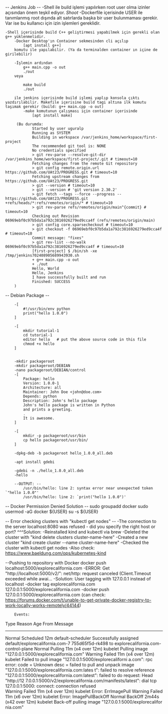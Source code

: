 -- Jenkins Job --
    -Shell ile build işlemi yapılırken root user olma izinler açısından önem teşkil ediyor.
        _Shoot_
            -Dockerfile içerisinde USER ile tanımlanmış root dışında alt satırlarda başka bir user bulunmaması gerekir. Var ise bu kullanıcı için izin işlemleri gereklidir.

    -Shell içerisinde build C++ geliştirmesi yapabilmek için gerekli olan g++ yüklenmelidir.
        -Docker Desktop'ın Container sekmesinden cli açılıp 
            [apt install g++] 
        komutu ile yapılabilir. (Ya da terminalden container ın içine de girilebilir)

        -İşlemin ardından 
            g++ main.cpp -o out
            ./out
        veya

            make build 
            ./out

        ile jenkins içerisinde build işlemi yaplıp konsola çıktı yazdırılabilir. Makefile içerisine build tagi altına ilk komutu taşımak gerekir (build: g++ main.cpp -o out)
            -make komutunun çalışması için container içerisinde 
                [apt install make] 
        
         (Bu durumda: 
                Started by user uguralp
                Running as SYSTEM
                Building in workspace /var/jenkins_home/workspace/first-project
                The recommended git tool is: NONE
                No credentials specified
                > git rev-parse --resolve-git-dir /var/jenkins_home/workspace/first-project/.git # timeout=10
                Fetching changes from the remote Git repository
                > git config remote.origin.url https://github.com/UAt23/PROGRESS.git # timeout=10
                Fetching upstream changes from https://github.com/UAt23/PROGRESS.git
                > git --version # timeout=10
                > git --version # 'git version 2.30.2'
                > git fetch --tags --force --progress -- https://github.com/UAt23/PROGRESS.git +refs/heads/*:refs/remotes/origin/* # timeout=10
                > git rev-parse refs/remotes/origin/main^{commit} # timeout=10
                Checking out Revision 06969ebf0c97b5da1a792c3816926279ed9cca4f (refs/remotes/origin/main)
                > git config core.sparsecheckout # timeout=10
                > git checkout -f 06969ebf0c97b5da1a792c3816926279ed9cca4f # timeout=10
                Commit message: "fixes"
                > git rev-list --no-walk 06969ebf0c97b5da1a792c3816926279ed9cca4f # timeout=10
                [first-project] $ /bin/sh -xe /tmp/jenkins702408905689943930.sh
                + g++ main.cpp -o out
                + ./out
                Hello, World
                Hello, Jenkins
                I have successfully built and run
                Finished: SUCCESS
        )



 -- Debian Package --

        -[
            #!/usr/bin/env python
            print("hello 1.0.0")
        ]

        -[
            mkdir tutorial-1
            cd tutorial-1
            editor hello   # put the above source code in this file
            chmod +x hello
        ]


        -mkdir packageroot
        -mkdir packageroot/DEBIAN
        -nano packageroot/DEBIAN/control                      
        -[
            Package: hello
            Version: 1.0.0-1
            Architecture: all
            Maintainer: John Doe <john@doe.com>
            Depends: python
            Description: John's hello package
            John's hello package is written in Python
            and prints a greeting.
            .
            It is awesome.
        ]

        -[
            mkdir -p packageroot/usr/bin
            cp hello packageroot/usr/bin/
        ]

        -dpkg-deb -b packageroot hello_1.0.0_all.deb

        -apt install gdebi

        -gdebi -n ./hello_1.0.0_all.deb
        -hello

        --OUTPUT: --
            /usr/bin/hello: line 2: syntax error near unexpected token `"hello 1.0.0"'
            /usr/bin/hello: line 2: `print("hello 1.0.0")'


 -- Docker Permission Denied Solution --
        sudo groupadd docker
        sudo usermod -aG docker ${USER}
        su -s ${USER}
    
-- Error checking clusters with "kubectl get nodes" --
    -The connection to the server localhost:8080 was refused - did you specify the right host or port?
    ^^^Solution:
        -Reinstalled kind and kubectl via brew
        -Deleted the cluster with "kind delete clusters cluster-name-here"
        -Created a new cluster "kind create cluster --name cluster-name-here"
        -Checked the cluster with kubectl get nodes
        -Also check: https://www.baeldung.com/ops/kubernetes-kind  


--Pushing to repository with Docker
    docker push localhost:5000/explorecalifornia.com
    -ERROR: Get "http://localhost:5000/v2/": net/http: request canceled (Client.Timeout exceeded while awai...
    -Solution: User tagging with 127.0.0.1 instead of localhost
        -docker tag explorecalifornia.com 127.0.0.1:5000/explorecalifornia.com
        -docker push 127.0.0.1:5000/explorecalifornia.com
        (can check: https://forums.docker.com/t/unable-to-get-private-docker-registry-to-work-locally-works-remotely/44144)


        Events:
  Type     Reason     Age                   From               Message
  ----     ------     ----                  ----               -------
  Normal   Scheduled  12m                   default-scheduler  Successfully assigned default/explorecalifornia.com-7
755d65f5d-rk498 to explorecalifornia.com-control-plane
  Normal   Pulling    11m (x4 over 12m)     kubelet            Pulling image "127.0.0.1:5000/explorecalifornia.com" 
  Warning  Failed     11m (x4 over 12m)     kubelet            Failed to pull image "127.0.0.1:5000/explorecaliforni
a.com": rpc error: code = Unknown desc = failed to pull and unpack image "127.0.0.1:5000/explorecalifornia.com:lates
t": failed to resolve reference "127.0.0.1:5000/explorecalifornia.com:latest": failed to do request: Head "http://12
7.0.0.1:5000/v2/explorecalifornia.com/manifests/latest": dial tcp 127.0.0.1:5000: connect: connection refused       
  Warning  Failed     11m (x4 over 12m)     kubelet            Error: ErrImagePull
  Warning  Failed     11m (x6 over 12m)     kubelet            Error: ImagePullBackOff
  Normal   BackOff    2m44s (x42 over 12m)  kubelet            Back-off pulling image "127.0.0.1:5000/explorecalifor
nia.com"
        
